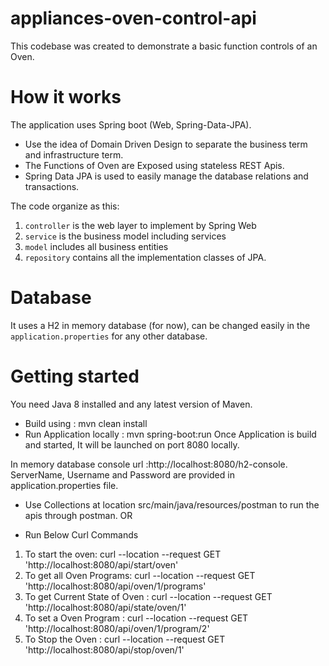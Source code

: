 # appliances-oven-control-api

This codebase was created to demonstrate a basic function controls of an Oven.

# How it works

The application uses Spring boot (Web, Spring-Data-JPA).

- Use the idea of Domain Driven Design to separate the business term and infrastructure term.
- The Functions of Oven are Exposed using stateless REST Apis.
- Spring Data JPA is used to easily manage the database relations and transactions.

The code organize as this:

1. `controller` is the web layer to implement by Spring Web
2. `service` is the business model including services
3. `model` includes all business entities
4. `repository` contains all the implementation classes of JPA.

# Database

It uses a H2 in memory database (for now), can be changed easily in the `application.properties` for any other database.

# Getting started

You need Java 8 installed and any latest version of Maven.

- Build using : mvn clean install
- Run Application locally : mvn spring-boot:run
  Once Application is build and started, It will be launched on port 8080 locally.

In memory database console url :http://localhost:8080/h2-console.
ServerName, Username and Password are provided in application.properties file.

- Use Collections at location src/main/java/resources/postman to run the apis through postman.
  OR

* Run Below Curl Commands

1.  To start the oven: curl --location --request GET 'http://localhost:8080/api/start/oven'
2.  To get all Oven Programs: curl --location --request GET 'http://localhost:8080/api/oven/1/programs'
3.  To get Current State of Oven : curl --location --request GET 'http://localhost:8080/api/state/oven/1'
4.  To set a Oven Program : curl --location --request GET 'http://localhost:8080/api/oven/1/program/2'
5.  To Stop the Oven : curl --location --request GET 'http://localhost:8080/api/stop/oven/1'
